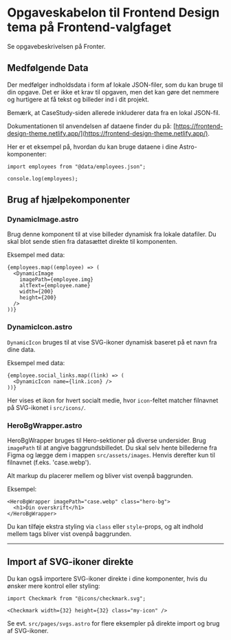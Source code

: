 # Opgaveskabelon til Frontend Design tema på Frontend-valgfaget

Se opgavebeskrivelsen på Fronter.

## Medfølgende Data

Der medfølger indholdsdata i form af lokale JSON-filer, som du kan bruge til din opgave. Det er ikke et krav til opgaven, men det kan gøre det nemmere og hurtigere at få tekst og billeder ind i dit projekt.

Bemærk, at CaseStudy-siden allerede inkluderer data fra en lokal JSON-fil.

Dokumentationen til anvendelsen af dataene finder du på: [https://frontend-design-theme.netlify.app/](https://frontend-design-theme.netlify.app/).

Her er et eksempel på, hvordan du kan bruge dataene i dine Astro-komponenter:

```astro
import employees from "@data/employees.json";

console.log(employees);
```

## Brug af hjælpekomponenter

### DynamicImage.astro

Brug denne komponent til at vise billeder dynamisk fra lokale datafiler. Du skal blot sende stien fra datasættet direkte til komponenten.

Eksempel med data:

```astro
{employees.map((employee) => (
  <DynamicImage
    imagePath={employee.img}
    altText={employee.name}
    width={200}
    height={200}
  />
))}
```

### DynamicIcon.astro

`DynamicIcon` bruges til at vise SVG-ikoner dynamisk baseret på et navn fra dine data.

Eksempel med data:

```astro
{employee.social_links.map((link) => (
  <DynamicIcon name={link.icon} />
))}
```

Her vises et ikon for hvert socialt medie, hvor `icon`-feltet matcher filnavnet på SVG-ikonet i `src/icons/`.

### HeroBgWrapper.astro

HeroBgWrapper bruges til Hero-sektioner på diverse undersider. Brug `imagePath` til at angive baggrundsbilledet. Du skal selv hente billederne fra Figma og lægge dem i mappen `src/assets/images`. Henvis derefter kun til filnavnet (f.eks. 'case.webp').

Alt markup du placerer mellem <HeroBgWrapper> og </HeroBgWrapper> bliver vist ovenpå baggrunden.

Eksempel:

```astro
<HeroBgWrapper imagePath="case.webp" class="hero-bg">
  <h1>Din overskrift</h1>
</HeroBgWrapper>
```

Du kan tilføje ekstra styling via `class` eller `style`-props, og alt indhold mellem tags bliver vist ovenpå baggrunden.

---

## Import af SVG-ikoner direkte

Du kan også importere SVG-ikoner direkte i dine komponenter, hvis du ønsker mere kontrol eller styling:

```astro
import Checkmark from "@icons/checkmark.svg";

<Checkmark width={32} height={32} class="my-icon" />
```

Se evt. `src/pages/svgs.astro` for flere eksempler på direkte import og brug af SVG-ikoner.
